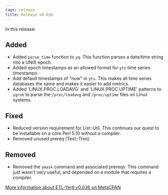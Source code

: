 ```yaml
---
tags: release
title: Release v0.036
---
```


In this release:

## Added

* Added `parse_time` function to `yq`. This function parses a date/time
  string into a UNIX epoch.
* Added epoch timestamps as an allowed format for `yts` time series
  timestamps.
* Add default timestamps of "now" in `yts`. This makes all time series
  databases the same and makes it easier to add metrics.
* Added 'LINUX.PROC.LOADAVG' and 'LINUX.PROC.UPTIME' patterns to `ygrok`
  to parse the `/proc/loadavg` and `/proc/uptime` files on Linux
  systems.

## Fixed

* Reduced version requirement for List::Util. This continues our quest
  to be installable on a core Perl 5.10 without a compiler.
* Removed unused prereq (Text::Trim).

## Removed

* Removed the `ymask` command and associated prereqs. This command just
  wasn't very useful, and depended on a module that requires a compiler.

[More information about ETL-Yertl v0.036 on
MetaCPAN](http://metacpan.org/release/PREACTION/ETL-Yertl-0.036)
